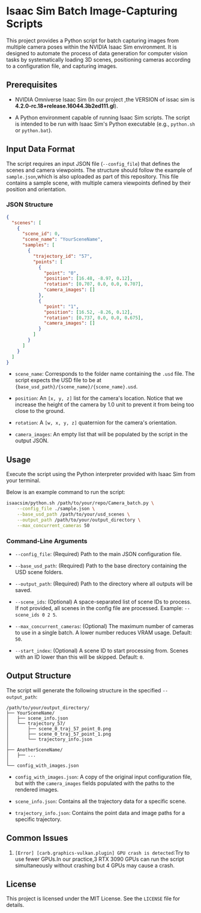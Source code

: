 # Isaac Sim Batch Image-Capturing Scripts

This project provides a Python script for batch capturing images from multiple camera poses within the NVIDIA Isaac Sim environment. It is designed to automate the process of data generation for computer vision tasks by systematically loading 3D scenes, positioning cameras according to a configuration file, and capturing images.


## Prerequisites

*   NVIDIA Omniverse Isaac Sim (In our project ,the VERSION of issac sim is **4.2.0-rc.18+release.16044.3b2ed111.gl**).

*   A Python environment capable of running Isaac Sim scripts. The script is intended to be run with Isaac Sim's Python executable (e.g., `python.sh` or `python.bat`).

## Input Data Format

The script requires an input JSON file (`--config_file`) that defines the scenes and camera viewpoints. The structure should follow the example of `sample.json`,which is also uploaded as part of this repository. This file contains a sample scene, with multiple camera viewpoints defined by their position and orientation.

### JSON Structure

```json
{
  "scenes": [
    {
      "scene_id": 0,
      "scene_name": "YourSceneName",
      "samples": [
        {
          "trajectory_id": "57",
          "points": [
            {
              "point": "0",
              "position": [16.48, -8.97, 0.12],
              "rotation": [0.707, 0.0, 0.0, 0.707],
              "camera_images": []
            },
            {
              "point": "1",
              "position": [16.52, -8.26, 0.12],
              "rotation": [0.737, 0.0, 0.0, 0.675],
              "camera_images": []
            }
          ]
        }
      ]
    }
  ]
}
```

*   `scene_name`: Corresponds to the folder name containing the `.usd` file. The script expects the USD file to be at `{base_usd_path}/{scene_name}/{scene_name}.usd`.

*   `position`: An `[x, y, z]` list for the camera's location. Notice that we increase the height of the camera by 1.0 unit to prevent it from being too close to the ground.

*   `rotation`: A `[w, x, y, z]` quaternion for the camera's orientation.

*   `camera_images`: An empty list that will be populated by the script in the output JSON.

## Usage

Execute the script using the Python interpreter provided with Isaac Sim from your terminal.

Below is an example command to run the script:

```bash
isaacsim/python.sh /path/to/your/repo/Camera_batch.py \
    --config_file ./sample.json \
    --base_usd_path /path/to/your/usd_scenes \
    --output_path /path/to/your/output_directory \
    --max_concurrent_cameras 50
```

### Command-Line Arguments

*   `--config_file`: (Required) Path to the main JSON configuration file.

*   `--base_usd_path`: (Required) Path to the base directory containing the USD scene folders.

*   `--output_path`: (Required) Path to the directory where all outputs will be saved.

*   `--scene_ids`: (Optional) A space-separated list of scene IDs to process. If not provided, all scenes in the config file are processed. Example: `--scene_ids 0 2 5`.

*   `--max_concurrent_cameras`: (Optional) The maximum number of cameras to use in a single batch. A lower number reduces VRAM usage. Default: `50`.

*   `--start_index`: (Optional) A scene ID to start processing from. Scenes with an ID lower than this will be skipped. Default: `0`.

## Output Structure

The script will generate the following structure in the specified `--output_path`:

```
/path/to/your/output_directory/
├── YourSceneName/
│   ├── scene_info.json
│   └── trajectory_57/
│       ├── scene_0_traj_57_point_0.png
│       ├── scene_0_traj_57_point_1.png
│       └── trajectory_info.json
│
├── AnotherSceneName/
│   ├── ...
│
└── config_with_images.json
```

*   `config_with_images.json`: A copy of the original input configuration file, but with the `camera_images` fields populated with the paths to the rendered images.

*   `scene_info.json`: Contains all the trajectory data for a specific scene.

*   `trajectory_info.json`: Contains the point data and image paths for a specific trajectory.


## Common Issues

1. `[Error] [carb.graphics-vulkan.plugin] GPU crash is detected`:Try to use fewer GPUs.In our practice,3 RTX 3090 GPUs can run the script simultaneously without crashing but 4 GPUs may cause a crash.


## License

This project is licensed under the MIT License. See the `LICENSE` file for details.